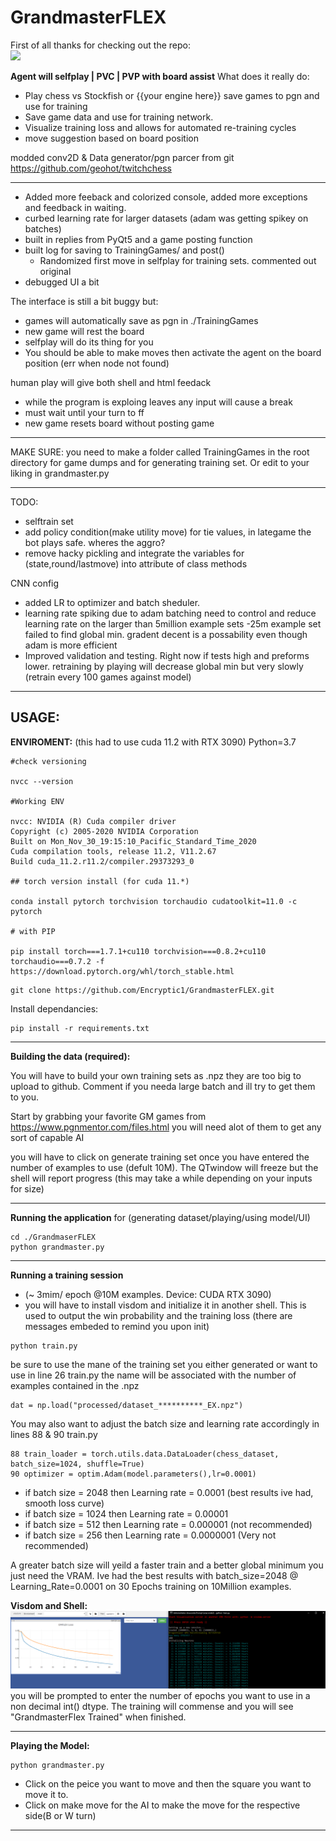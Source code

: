 # GrandmasterFLEX

First of all thanks for checking out the repo:
<br />
<img width=450px src="https://i.kym-cdn.com/entries/icons/mobile/000/027/838/Untitled-1.jpg" />

**Agent will selfplay | PVC | PVP with board assist**
What does it really do:
- Play chess vs Stockfish or {{your engine here}} save games to pgn and use for training 
- Save game data and use for training network.
- Visualize training loss and allows for automated re-training cycles
- move suggestion based on board position


modded conv2D & Data generator/pgn parcer from git https://github.com/geohot/twitchchess
*************************************************************
- Added more feeback and colorized console, added more exceptions and feedback in waiting.
- curbed learning rate for larger datasets (adam was getting spikey on batches)
- built in replies from PyQt5 and a game posting function
- built log for saving to TrainingGames/ and post()
	- Randomized first move in selfplay for training sets. commented out original
- debugged UI a bit



The interface is still a bit buggy but: 
- games will automatically save as pgn in ./TrainingGames 
- new game will rest the board
- selfplay will do its thing for you
- You should be able to make moves then activate the agent on the board position (err when node not found)


human play will give both shell and html feedack
- while the program is exploing leaves any input will cause a break
- must wait until your turn to ff 
- new game resets board without posting game

*************************************************************
MAKE SURE: 
you need to make a folder called TrainingGames in the root directory for game dumps and for generating training set. Or edit to your liking in grandmaster.py
*************************************************************

TODO:
- selftrain set
-  add policy condition(make utility move) for tie values, in lategame the bot plays safe. wheres the aggro?
- remove hacky pickling and integrate the variables for (state,round/lastmove) into attribute of class methods


CNN config
- added LR to optimizer and batch sheduler.
- learning rate spiking due to adam batching need to control and reduce learning rate on the larger than 5million example sets
-25m example set failed to find global min. gradent decent is a possability even though adam is more efficient
- Improved validation and testing. Right now if tests high and preforms lower. retraining by playing will decrease global min but very slowly (retrain every 100 games against model)

*************************************************************
## USAGE: 

**ENVIROMENT:** 
(this had to use cuda 11.2 with RTX 3090) Python=3.7
```
#check versioning

nvcc --version 

#Working ENV

nvcc: NVIDIA (R) Cuda compiler driver
Copyright (c) 2005-2020 NVIDIA Corporation
Built on Mon_Nov_30_19:15:10_Pacific_Standard_Time_2020
Cuda compilation tools, release 11.2, V11.2.67
Build cuda_11.2.r11.2/compiler.29373293_0

## torch version install (for cuda 11.*)

conda install pytorch torchvision torchaudio cudatoolkit=11.0 -c pytorch

# with PIP

pip install torch===1.7.1+cu110 torchvision===0.8.2+cu110 torchaudio===0.7.2 -f https://download.pytorch.org/whl/torch_stable.html
```


```
git clone https://github.com/Encryptic1/GrandmasterFLEX.git
```
Install dependancies:
```
pip install -r requirements.txt
```
*************************************************************
**Building the data (required):**

You will have to build your own training sets as .npz they are too big to upload to github. Comment if you needa large batch and ill try to get them to you. 

Start by grabbing your favorite GM games from https://www.pgnmentor.com/files.html you will need alot of them to get any sort of capable AI

you will have to click on generate training set once you have entered the number of examples to use (defult 10M). The QTwindow will freeze but the shell will report progress (this may take a while depending on your inputs for size)
*************************************************************
**Running the application**
for (generating dataset/playing/using model/UI)
```
cd ./GrandmaserFLEX
python grandmaster.py
```
*************************************************************
**Running a training session**
- (~ 3mim/ epoch @10M examples. Device: CUDA RTX 3090)
- you will have to install visdom and initialize it in another shell. This is used to output the win probability and the training loss (there are messages embeded to remind you upon init)
```
python train.py
```
be sure to use the mane of the training set you either generated or want to use in line 26 train.py the name will be associated with the number of examples contained in the .npz
```
dat = np.load("processed/dataset_**********_EX.npz")
```
You may also want to adjust the batch size and learning rate accordingly
in lines 88 & 90 train.py
```
88 train_loader = torch.utils.data.DataLoader(chess_dataset, batch_size=1024, shuffle=True)
90 optimizer = optim.Adam(model.parameters(),lr=0.0001)
```
- if batch size = 2048 then Learning rate = 0.0001 (best results ive had, smooth loss curve)
- if batch size = 1024 then Learning rate = 0.00001
- if batch size = 512 then Learning rate = 0.000001 (not recommended)
- if batch size = 256 then Learning rate = 0.0000001 (Very not recommended)

A greater batch size will yeild a faster train and a better global minimum you just need the VRAM. 
Ive had the best results with batch_size=2048 @ Learning_Rate=0.0001 on 30 Epochs training on 10Million examples.

**Visdom and Shell:**
<img width=600px src="https://raw.githubusercontent.com/Encryptic1/GrandmasterFLEX/main/train1.PNG" />
you will be prompted to enter the number of epochs you want to use in a non decimal int() dtype. The training will commense and you will see "GrandmasterFlex Trained" when finished.

*************************************************************
**Playing the Model:**
```
python grandmaster.py
```
- Click on the peice you want to move and then the square you want to move it to. 
- Click on make move for the AI to make the move for the respective side(B or W turn)
*************************************************************
